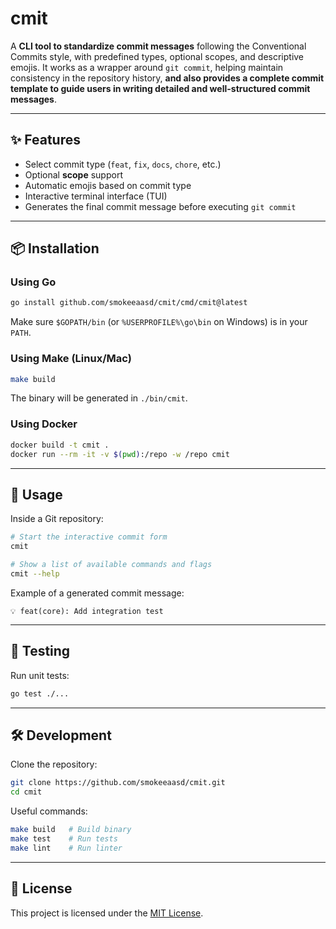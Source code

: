 # cmit

A **CLI tool to standardize commit messages** following the Conventional Commits style, with predefined types, optional scopes, and descriptive emojis. It works as a wrapper around `git commit`, helping maintain consistency in the repository history, **and also provides a complete commit template to guide users in writing detailed and well-structured commit messages**.

---

## ✨ Features

* Select commit type (`feat`, `fix`, `docs`, `chore`, etc.)
* Optional **scope** support
* Automatic emojis based on commit type
* Interactive terminal interface (TUI)
* Generates the final commit message before executing `git commit`

---

## 📦 Installation

### Using Go

```sh
go install github.com/smokeeaasd/cmit/cmd/cmit@latest
```

Make sure `$GOPATH/bin` (or `%USERPROFILE%\go\bin` on Windows) is in your `PATH`.

### Using Make (Linux/Mac)

```sh
make build
```

The binary will be generated in `./bin/cmit`.

### Using Docker

```sh
docker build -t cmit .
docker run --rm -it -v $(pwd):/repo -w /repo cmit
```

---

## 🚀 Usage

Inside a Git repository:

```sh
# Start the interactive commit form
cmit

# Show a list of available commands and flags
cmit --help
```

Example of a generated commit message:

```
💡 feat(core): Add integration test
```

---

## 🧪 Testing

Run unit tests:

```sh
go test ./...
```

---

## 🛠 Development

Clone the repository:

```sh
git clone https://github.com/smokeeaasd/cmit.git
cd cmit
```

Useful commands:

```sh
make build   # Build binary
make test    # Run tests
make lint    # Run linter
```

---

## 📄 License

This project is licensed under the [MIT License](LICENSE).